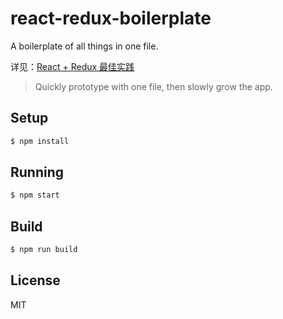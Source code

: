 # react-redux-boilerplate

A boilerplate of all things in one file.

详见：[React + Redux 最佳实践](https://github.com/sorrycc/blog/issues/1)

> Quickly prototype with one file, then slowly grow the app.

## Setup

```bash
$ npm install
```

## Running

```bash
$ npm start
```

## Build

```bash
$ npm run build
```

## License

MIT
